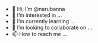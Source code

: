 - 👋 Hi, I’m @narubanna
- 👀 I’m interested in ...
- 🌱 I’m currently learning ...
- 💞️ I’m looking to collaborate on ...
- 📫 How to reach me ...

<!---
narubanna/narubanna is a ✨ special ✨ repository because its `README.md` (this file) appears on your GitHub profile.
You can click the Preview link to take a look at your changes.
--->

